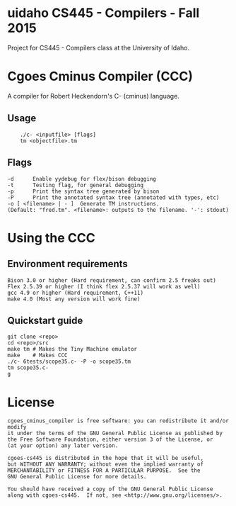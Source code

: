 # uidaho CS445 - Compilers - Fall 2015
Project for CS445 - Compilers class at the University of Idaho.

# Cgoes Cminus Compiler (CCC)
A compiler for Robert Heckendorn's C- (cminus) language. 

## Usage
```
    ./c- <inputfile> [flags]
    tm <objectfile>.tm
```

## Flags
```
-d      Enable yydebug for flex/bison debugging
-t      Testing flag, for general debugging
-p      Print the syntax tree generated by bison
-P      Print the annotated syntax tree (annotated with types, etc)
-o [ <filename> | - ]  Generate TM instructions. 
(Default: "fred.tm". <filename>: outputs to the filename. '-': stdout)
```

# Using the CCC
## Environment requirements
    Bison 3.0 or higher (Hard requirement, can confirm 2.5 freaks out)
    Flex 2.5.39 or higher (I think flex 2.5.37 will work as well)
    gcc 4.9 or higher (Hard requirement, C++11)
    make 4.0 (Most any version will work fine)

## Quickstart guide
    git clone <repo>
    cd <repo>/src
    make tm # Makes the Tiny Machine emulator
    make    # Makes CCC
    ./c- 6tests/scope35.c- -P -o scope35.tm
    tm scope35.c-
    g
    
    

# License
    cgoes_cminus_compiler is free software: you can redistribute it and/or modify
    it under the terms of the GNU General Public License as published by
    the Free Software Foundation, either version 3 of the License, or
    (at your option) any later version.

    cgoes-cs445 is distributed in the hope that it will be useful,
    but WITHOUT ANY WARRANTY; without even the implied warranty of
    MERCHANTABILITY or FITNESS FOR A PARTICULAR PURPOSE.  See the
    GNU General Public License for more details.

    You should have received a copy of the GNU General Public License
    along with cgoes-cs445.  If not, see <http://www.gnu.org/licenses/>.
